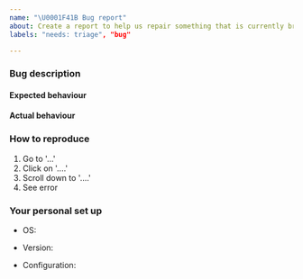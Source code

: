 ```yaml
---
name: "\U0001F41B Bug report"
about: Create a report to help us repair something that is currently broken
labels: "needs: triage", "bug"

---
```

<!-- Thank you for contributing. These HTML commments will not render in the issue, but you can delete them once you've read them if you prefer! -->

### Bug description
<!-- Use this section to clearly and concisely describe the bug. -->

#### Expected behaviour
<!-- Tell us what you thought would happen. -->

#### Actual behaviour
<!-- Tell us what it actually happens. -->

### How to reproduce
<!-- Use this section to describe the steps that a user would take to experience this bug. -->

1. Go to '...'
2. Click on '....'
3. Scroll down to '....'
4. See error

### Your personal set up
<!-- Tell us a little about the system you're using. -->

 - OS:
 <!-- [e.g. linux, OSX] -->
 - Version:
 <!-- e.g. jupyterhub --version. --->
 - Configuration:
 <!-- Be careful not to share any sensible information. --->
